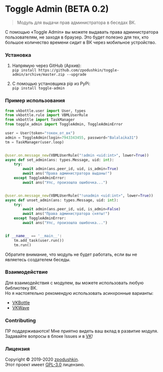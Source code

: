 # Toggle Admin (BETA 0.2)
> Модуль для выдачи прав администратора в беседах ВК.

С помощью «Toggle Admin» вы можете выдавать права администратора пользователям, не заходя в браузер. 
Это будет полезно для тех, кто большое количество времени сидит в ВК через мобильное устройство.

### Установка
1. Напрямую через GitHub (Архив):
<br>```pip install https://github.com/zpodushkin/toggle-admin/archive/master.zip --upgrade```

2. С помощью установщика pip из PyPi:
<br>```pip install toggle-admin```

### Пример использования
```python
from vkbottle.user import User, types
from vkbottle.rule import VBMLUserRule
from vkbottle import TaskManager
from toggle_admin import ToggleAdmin, ToggleAdminError

user = User(token="токен_от_вк")
admin = ToggleAdmin(login=7943343455, password="Balalaika31")
tm = TaskManager(user.loop)


@user.on.message_new(VBMLUserRule("!admin <uid:int>", lower=True))
async def set_admin(ans: types.Message, uid: int):
    try:
        await admin(ans.peer_id, uid, is_admin=True)
        await ans("Права администратора выданы!")
    except ToggleAdminError:
        await ans("Упс, произошла ошибочка...")


@user.on.message_new(VBMLUserRule("!unadmin <uid:int>", lower=True))
async def unset_admin(ans: types.Message, uid: int):
    try:
        await admin(ans.peer_id, uid, is_admin=False)
        await ans("Права администратора сняты!")
    except ToggleAdminError:
        await ans("Упс, произошла ошибочка...")


if __name__ == '__main__':
    tm.add_task(user.run())
    tm.run()
```
Обратите внимание, что модуль не будет работать, если вы не являетесь создателем беседы.

### Взаимодействие
Для взаимодействия с модулем, вы можете использовать любую библиотеку ВК.
<br>Но я настоятельно рекомендую использовать асинхронные варианты:
<ul>
<li><a href="github.com/timoniq/vkbottle">VKBottle</a></li>
<li><a href="https://github.com/fscdev/vkwave">VKWave</a></li>
</ul>

### Contributing
ПР поддерживаются! Мне приятно видеть ваш вклад в развитие модуля.
<br>Задавайте вопросы в блоке Issues и в [VK](https://vk.com/ovh_root)!

### Лицензия
Copyright © 2019-2020 [zpodushkin](https://github.com/zpodushkin).
<br>Этот проект имеет [GPL-3.0](https://github.com/zpodushkin/toggle-admin/blob/master/LICENSE) лицензию.
